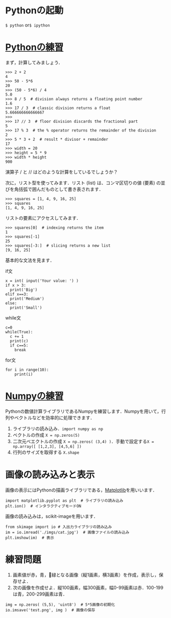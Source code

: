 # Pythonの起動
`$ python` or`$ ipython`


# [Pythonの練習](https://docs.python.org/ja/3/tutorial/introduction.html#numbers)
まず，計算してみましょう．
```
>>> 2 + 2
4
>>> 50 - 5*6
20
>>> (50 - 5*6) / 4
5.0
>>> 8 / 5  # division always returns a floating point number
1.6
>>> 17 / 3  # classic division returns a float
5.666666666666667
>>>
>>> 17 // 3  # floor division discards the fractional part
5
>>> 17 % 3  # the % operator returns the remainder of the division
2
>>> 5 * 3 + 2  # result * divisor + remainder
17
>>> width = 20
>>> height = 5 * 9
>>> width * height
900
```
演算子 / と // はどのような計算をしているでしょうか？


次に，リスト型を使ってみます．リスト (list) は、コンマ区切りの値 (要素) の並びを角括弧で囲んだものとして書き表されます．
```
>>> squares = [1, 4, 9, 16, 25]
>>> squares
[1, 4, 9, 16, 25]
```

リストの要素にアクセスしてみます．
```
>>> squares[0]  # indexing returns the item
1
>>> squares[-1]
25
>>> squares[-3:]  # slicing returns a new list
[9, 16, 25]
```


基本的な文法を見ます．

if文
```
x = int( input('Your value: ') )
if x > 3:
  print('Big')
elif x==3:
  print('Medium')
else:
  print('Small')
```

while文
```
c=0
while(True):
  c += 1
  print(c)
  if c==5:
    break

```

for文
```
for i in range(10):
    print(i)

```



# [Numpyの練習](https://github.com/rougier/numpy-100)
Pythonの数値計算ライブラリであるNumpyを練習します．Numpyを用いて，行列やベクトルなどを効率的に処理できます．

1. ライブラリの読み込み．`import numpy as np`
2. ベクトルの作成 `X = np.zeros(5)`
3. 二次元べエクトルの作成 `X = np.zeros( (3,4) )`．手動で設定する`X = np.array([ [1,2,3], [4,5,6] ])`
4. 行列のサイズを取得する `X.shape`



# 画像の読み込みと表示
画像の表示にはPythonの描画ライブラリである，[Matplotlib](https://matplotlib.org/index.html)を用いいます．
```
import matplotlib.pyplot as plt  # ライブラリの読み込み
plt.ion()  # インタラクティブモードON
```

画像の読み込みは，scikit-imageを用います．
```
from skimage import io # 入出力ライブラリの読み込み
im = io.imread('./imgs/cat.jpg')  # 画像ファイルの読み込み
plt.imshow(im)  # 表示
```


# 練習問題
1. 画素値が赤，青，緑となる画像（縦1画素，横3画素）を作成，表示し，保存せよ．
2. 次の画像を作成せよ．縦100画素，幅300画素，幅0-99画素は赤．100-199は青，200-299画素は青．
```
img = np.zeros( (5,5), 'uint8')  # 5*5画像の初期化
io.imsave('test.png', img )  # 画像の保存
```
